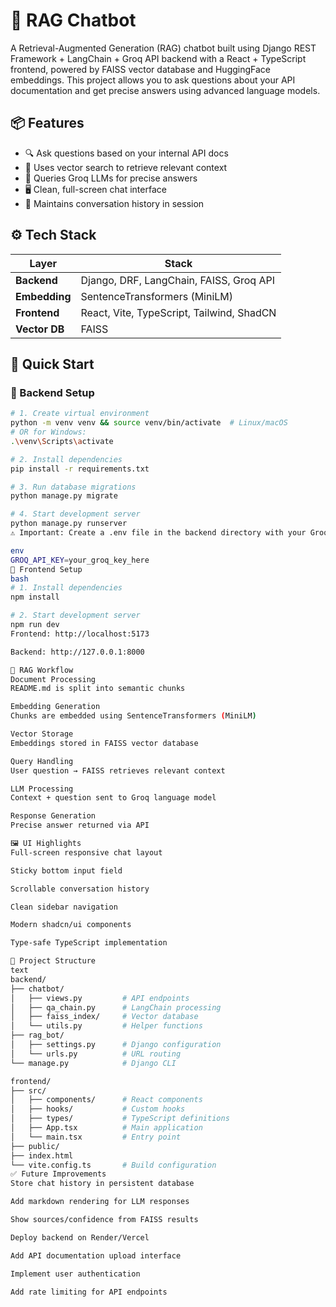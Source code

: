 # 🧠 RAG Chatbot

A Retrieval-Augmented Generation (RAG) chatbot built using Django REST Framework + LangChain + Groq API backend with a React + TypeScript frontend, powered by FAISS vector database and HuggingFace embeddings. This project allows you to ask questions about your API documentation and get precise answers using advanced language models.

## 📦 Features
- 🔍 Ask questions based on your internal API docs
- 🧩 Uses vector search to retrieve relevant context
- 🤖 Queries Groq LLMs for precise answers
- 🖥️ Clean, full-screen chat interface
- 📜 Maintains conversation history in session

## ⚙️ Tech Stack

| Layer           | Stack                                      |
|-----------------|--------------------------------------------|
| **Backend**     | Django, DRF, LangChain, FAISS, Groq API    |
| **Embedding**   | SentenceTransformers (MiniLM)              |
| **Frontend**    | React, Vite, TypeScript, Tailwind, ShadCN  |
| **Vector DB**   | FAISS                                      |

## 🚀 Quick Start

### 🔧 Backend Setup

```bash
# 1. Create virtual environment
python -m venv venv && source venv/bin/activate  # Linux/macOS
# OR for Windows:
.\venv\Scripts\activate

# 2. Install dependencies
pip install -r requirements.txt

# 3. Run database migrations
python manage.py migrate

# 4. Start development server
python manage.py runserver
⚠️ Important: Create a .env file in the backend directory with your Groq API key:

env
GROQ_API_KEY=your_groq_key_here
🧪 Frontend Setup
bash
# 1. Install dependencies
npm install

# 2. Start development server
npm run dev
Frontend: http://localhost:5173

Backend: http://127.0.0.1:8000

🧩 RAG Workflow
Document Processing
README.md is split into semantic chunks

Embedding Generation
Chunks are embedded using SentenceTransformers (MiniLM)

Vector Storage
Embeddings stored in FAISS vector database

Query Handling
User question → FAISS retrieves relevant context

LLM Processing
Context + question sent to Groq language model

Response Generation
Precise answer returned via API

🖼️ UI Highlights
Full-screen responsive chat layout

Sticky bottom input field

Scrollable conversation history

Clean sidebar navigation

Modern shadcn/ui components

Type-safe TypeScript implementation

📁 Project Structure
text
backend/
├── chatbot/
│   ├── views.py         # API endpoints
│   ├── qa_chain.py      # LangChain processing
│   ├── faiss_index/     # Vector database
│   └── utils.py         # Helper functions
├── rag_bot/
│   ├── settings.py      # Django configuration
│   └── urls.py          # URL routing
└── manage.py            # Django CLI

frontend/
├── src/
│   ├── components/      # React components
│   ├── hooks/           # Custom hooks
│   ├── types/           # TypeScript definitions
│   ├── App.tsx          # Main application
│   └── main.tsx         # Entry point
├── public/
├── index.html
└── vite.config.ts       # Build configuration
✅ Future Improvements
Store chat history in persistent database

Add markdown rendering for LLM responses

Show sources/confidence from FAISS results

Deploy backend on Render/Vercel

Add API documentation upload interface

Implement user authentication

Add rate limiting for API endpoints
